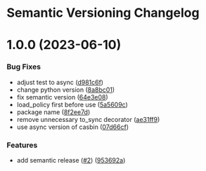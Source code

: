 # Semantic Versioning Changelog

# 1.0.0 (2023-06-10)


### Bug Fixes

* adjust test to async ([d981c6f](https://github.com/pycasbin/casbin-databases-adapter/commit/d981c6f5f12404e88fe05903343cab6d33374c31))
* change python version ([8a8bc01](https://github.com/pycasbin/casbin-databases-adapter/commit/8a8bc0130821567901732a0cf88f2d5e5742ea5d))
* fix semantic version ([64e3e08](https://github.com/pycasbin/casbin-databases-adapter/commit/64e3e08cfd064ab12534da0bff2f517818197d0d))
* load_policy first before use ([5a5609c](https://github.com/pycasbin/casbin-databases-adapter/commit/5a5609c6ce54c6b05040ba0cb2f1dd5025431fb2))
* package name ([8f2ee7d](https://github.com/pycasbin/casbin-databases-adapter/commit/8f2ee7d8c3d84379282de1ba099aa49170b48da4))
* remove unnecessary to_sync decorator ([ae31ff9](https://github.com/pycasbin/casbin-databases-adapter/commit/ae31ff9044a4e949fb73f74b14585ef10965beb6))
* use async version of casbin ([07d66cf](https://github.com/pycasbin/casbin-databases-adapter/commit/07d66cf99e850eb6e9c697dc9596159a37130682))


### Features

* add semantic release ([#2](https://github.com/pycasbin/casbin-databases-adapter/issues/2)) ([953692a](https://github.com/pycasbin/casbin-databases-adapter/commit/953692a3ced761a88f9d99d82c169344dc561da3))
